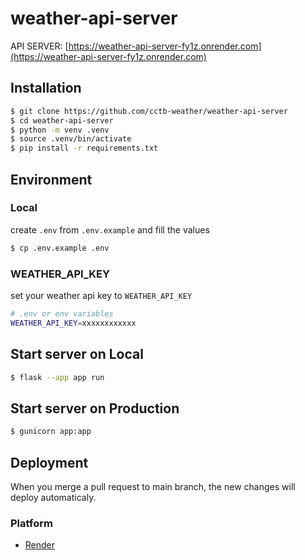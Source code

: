 # weather-api-server

API SERVER: [https://weather-api-server-fy1z.onrender.com](https://weather-api-server-fy1z.onrender.com)

## Installation
```sh
$ git clone https://github.com/cctb-weather/weather-api-server
$ cd weather-api-server
$ python -m venv .venv
$ source .venv/bin/activate
$ pip install -r requirements.txt
```

## Environment
### Local
create `.env` from `.env.example` and fill the values

```sh
$ cp .env.example .env
```

### WEATHER_API_KEY
set your weather api key to `WEATHER_API_KEY`

```sh
# .env or env variables
WEATHER_API_KEY=xxxxxxxxxxxx
```

## Start server on Local
```sh
$ flask --app app run
```

## Start server on Production
```sh
$ gunicorn app:app
```

## Deployment
When you merge a pull request to main branch, the new changes will deploy automaticaly.

### Platform
- [Render](https://render.com)
